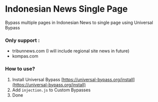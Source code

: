 # Indonesian News Single Page
Bypass multiple pages in Indonesian News to single page using Universal Bypass

### Only support :
* tribunnews.com (I will include regional site news in future)
* kompas.com

### How to use?
1. Install Universal Bypass [https://universal-bypass.org/install](https://universal-bypass.org/install)
2. Add `injection.js` to Custom Bypasses
3. Done
